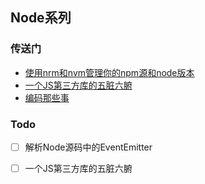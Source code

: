 ## Node系列

### 传送门

- [使用nrm和nvm管理你的npm源和node版本](./nrm-nvm.md)
- [一个JS第三方库的五脏六腑](./package-viscera.md)
- [编码那些事](./encoding.md)


### Todo

- [ ] 解析Node源码中的EventEmitter
- [ ] 一个JS第三方库的五脏六腑

